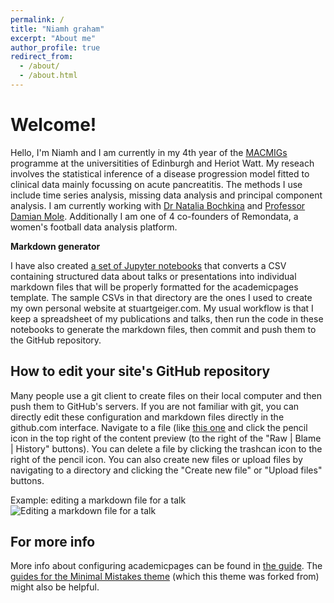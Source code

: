 ```yaml
---
permalink: /
title: "Niamh graham"
excerpt: "About me"
author_profile: true
redirect_from: 
  - /about/
  - /about.html
---
```

Welcome!
======
Hello, I'm Niamh and I am currently in my 4th year of the [MACMIGs](https://www.mac-migs.ac.uk/) programme at the universitities of Edinburgh and Heriot Watt. My reseach involves the statistical inference of a disease progression model fitted to clinical data mainly focussing on acute pancreatitis. The methods I use include time series analysis, missing data analysis and principal component analysis. I am currently working with [Dr Natalia Bochkina](https://www.maths.ed.ac.uk/~nbochkin/) and [Professor Damian Mole](https://www.ed.ac.uk/surgery/staff/profiles/damian-mole). Additionally I am one of 4 co-founders of Remondata, a women's football data analysis platform.


**Markdown generator**

I have also created [a set of Jupyter notebooks](https://github.com/academicpages/academicpages.github.io/tree/master/markdown_generator
) that converts a CSV containing structured data about talks or presentations into individual markdown files that will be properly formatted for the academicpages template. The sample CSVs in that directory are the ones I used to create my own personal website at stuartgeiger.com. My usual workflow is that I keep a spreadsheet of my publications and talks, then run the code in these notebooks to generate the markdown files, then commit and push them to the GitHub repository.

How to edit your site's GitHub repository
------
Many people use a git client to create files on their local computer and then push them to GitHub's servers. If you are not familiar with git, you can directly edit these configuration and markdown files directly in the github.com interface. Navigate to a file (like [this one](https://github.com/academicpages/academicpages.github.io/blob/master/_talks/2012-03-01-talk-1.md) and click the pencil icon in the top right of the content preview (to the right of the "Raw | Blame | History" buttons). You can delete a file by clicking the trashcan icon to the right of the pencil icon. You can also create new files or upload files by navigating to a directory and clicking the "Create new file" or "Upload files" buttons. 

Example: editing a markdown file for a talk
![Editing a markdown file for a talk](/images/editing-talk.png)

For more info
------
More info about configuring academicpages can be found in [the guide](https://academicpages.github.io/markdown/). The [guides for the Minimal Mistakes theme](https://mmistakes.github.io/minimal-mistakes/docs/configuration/) (which this theme was forked from) might also be helpful.
